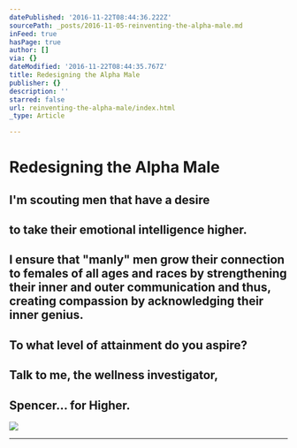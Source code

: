 ```yaml
---
datePublished: '2016-11-22T08:44:36.222Z'
sourcePath: _posts/2016-11-05-reinventing-the-alpha-male.md
inFeed: true
hasPage: true
author: []
via: {}
dateModified: '2016-11-22T08:44:35.767Z'
title: Redesigning the Alpha Male
publisher: {}
description: ''
starred: false
url: reinventing-the-alpha-male/index.html
_type: Article

---
```

# Redesigning the Alpha Male

## I'm scouting men that have a desire

## to take their emotional intelligence higher.

## I ensure that "manly" men grow their connection to females of all ages and races by strengthening their inner and outer communication and thus, creating compassion by acknowledging their inner genius.

## To what level of attainment do you aspire?

## Talk to me, the wellness investigator,

## Spencer... for Higher.
![](https://the-grid-user-content.s3-us-west-2.amazonaws.com/d95784b9-865b-432c-b745-1229e68a073b.jpg)

---
